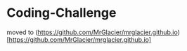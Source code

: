 # Coding-Challenge
moved to (https://github.com/MrGlacier/mrglacier.github.io)[https://github.com/MrGlacier/mrglacier.github.io]